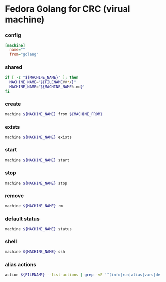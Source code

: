 # Fedora Golang for CRC (virual machine)


### config
```ini
[machine]
  name=""
  from="golang"
```

### shared
```sh
if [ -z "${MACHINE_NAME}" ]; then
  MACHINE_NAME="${FILENAME##*/}"
  MACHINE_NAME="${MACHINE_NAME%.md}"
fi
```

### create
```sh
machine ${MACHINE_NAME} from ${MACHINE_FROM}
```

### exists
```sh
machine ${MACHINE_NAME} exists
```

### start
```sh
machine ${MACHINE_NAME} start
```

### stop
```sh
machine ${MACHINE_NAME} stop
```

### remove
```sh
machine ${MACHINE_NAME} rm
```

### default status
```sh
machine ${MACHINE_NAME} status
```

### shell
```sh evaluate
machine ${MACHINE_NAME} ssh
```

### alias actions
```sh
action ${FILENAME} --list-actions | grep -vE '^(info|run|alias|vars|default|shared)$'
```

